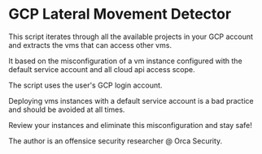 # GCP Lateral Movement Detector 

This script iterates through all the available projects in your GCP account and extracts the vms that can access other vms.

It based on the misconfiguration of a vm instance configured with the default service account and all cloud api access scope.

The script uses the user's GCP login account.

Deploying vms instances with a default service account is a bad practice and should be avoided at all times.

Review your instances and eliminate this misconfiguration and stay safe!

The author is an offensice security researcher @ Orca Security.
